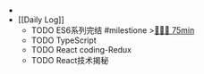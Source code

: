 -
- [[Daily Log]]
	- TODO ES6系列完结 #milestione >[🍅🍅🍅 75min](#agenda-pomo://?t=f-1688099064801-1500%2Cf-1688106101533-1500%2Cf-1688108565081-1500)
	- TODO TypeScript
	- TODO React coding-Redux
	- TODO React技术揭秘
